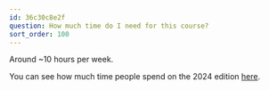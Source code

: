 ```yaml
---
id: 36c30c8e2f
question: How much time do I need for this course?
sort_order: 100
---
```


Around ~10 hours per week.

You can see how much time people spend on the 2024 edition
[here](https://courses.datatalks.club/ml-zoomcamp-2024/dashboard).

